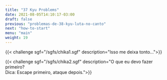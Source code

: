 ```yaml
---
title: "37 Kyu Problems"
date: 2021-08-05T14:10:17-03:00
draft: false
previous: "problemas-de-38-kyu-luta-no-canto"
next: "how-to-start"
menu: "main"
weight: 19
---
```


{{< challenge sgf="/sgfs/chika1.sgf" description="Isso me deixa tonto...">}} 

{{< challenge sgf="/sgfs/chika2.sgf" description="O que eu devo fazer primeiro?<br />Dica: Escape primeiro, ataque depois.">}} 
